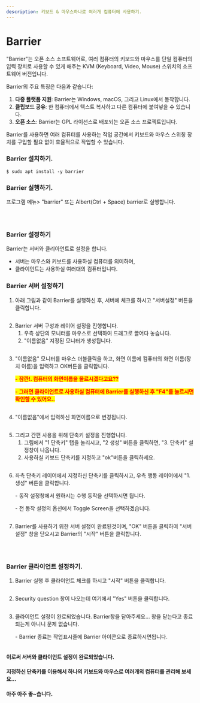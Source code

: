 ```yaml
---
description: 키보드 & 마우스하나로 여러개 컴퓨터에 사용하기.
---
```


# Barrier

"Barrier"는 오픈 소스 소프트웨어로, 여러 컴퓨터의 키보드와 마우스를 단일 컴퓨터의 입력 장치로 사용할 수 있게 해주는 KVM (Keyboard, Video, Mouse) 스위치의 소프트웨어 버전입니다.

Barrier의 주요 특징은 다음과 같습니다:

1. **다중 플랫폼 지원**: Barrier는 Windows, macOS, 그리고 Linux에서 동작합니다.
2. **클립보드 공유**: 한 컴퓨터에서 텍스트 복사하고 다른 컴퓨터에 붙여넣을 수 있습니다.
3. **오픈 소스**: Barrier는 GPL 라이선스로 배포되는 오픈 소스 프로젝트입니다.

Barrier를 사용하면 여러 컴퓨터를 사용하는 작업 공간에서 키보드와 마우스 스위칭 장치를 구입할 필요 없이 효율적으로 작업할 수 있습니다.



### Barrier 설치하기.

```
$ sudo apt install -y barrier
```



### Barrier 실행하기.

프로그램 메뉴> "barrier" 또는 Albert(Ctrl + Space) barrier로 실행합니다.&#x20;

<div>

<figure><img src="../.gitbook/assets/스크린샷, 2023-10-26 15-49-07 (1).png" alt=""><figcaption></figcaption></figure>

 

<figure><img src="../.gitbook/assets/스크린샷, 2023-10-26 15-50-18.png" alt=""><figcaption></figcaption></figure>

</div>

<figure><img src="../.gitbook/assets/스크린샷, 2023-10-26 15-51-17.png" alt=""><figcaption></figcaption></figure>



### Barrier 설정하기

Barrier는 서버와 클리아언트로 설정을 합니다.&#x20;

* 서버는 마우스와 키보드를 사용하실 컴퓨터를 의미하며,
* 클라이언트는 사용하실 여러대의 컴퓨터입니다.&#x20;



### Barrier 서버 설정하기

1. 아래 그림과 같이 Barrier를 실행하신 후,  서버에 체크를 하시고 "서버설정" 버튼을 클릭합니다.

<figure><img src="../.gitbook/assets/image (460).png" alt=""><figcaption></figcaption></figure>

2. Barrier 서버 구성과 레이어 설정을 진행합니다.&#x20;
   1. 우측 상단의 모니터를 마우스로 선택하여 드래그로 끌어다 놓습니다.&#x20;
   2. "이름없음" 지정된 모니터가 생성됩니다.

<figure><img src="../.gitbook/assets/image (464).png" alt=""><figcaption></figcaption></figure>

3.  "이름없음" 모니터를 마우스 더블클릭을 하고, 화면 이름에 컴퓨터의 화면 이름(장치 이름)을 입력하고 OK버튼을 클릭합니다.

    &#x20;<mark style="color:red;">**- 잠깐!. 컴퓨터의 화면이름을 몰르시겠다고요??**</mark>&#x20;

    &#x20;<mark style="color:red;">**- 그러면 클라이언트로 사용하실 컴퓨터에 Barrier를 실행하신 후 "F4"를 눌르시면 확인할 수 있어요..**</mark>

<figure><img src="../.gitbook/assets/image (465).png" alt=""><figcaption></figcaption></figure>

4. "이름없음"에서 입력하신 화면이름으로 변경됩니다.&#x20;

<figure><img src="../.gitbook/assets/image (466).png" alt=""><figcaption></figcaption></figure>

5. 그리고 간편 사용을 위해 단축키 설정을 진행합니다.&#x20;
   1. 그림에서 "1 단축키" 탭을 눌리시고,  "2 생성" 버튼을 클릭하면, "3. 단축키" 설정창이 나옵니다.&#x20;
   2. 사용하실 키보드 단축키를 지정하고 "ok"버튼을 클릭하세요.

<figure><img src="../.gitbook/assets/image (467).png" alt=""><figcaption></figcaption></figure>

6.  좌측 단축키 레이어에서 지정하신 단축키를 클릭하시고,  우측 행동 레이어에서 "1. 생성" 버튼을 클릭합니다.&#x20;

    &#x20;\- 동작 설정창에서 원하시는 수행 동작을 선택하시면 됩니다.&#x20;

    &#x20;\- 전 동작 설정의 옵션에서 Toggle Screen을 선택하겠습니다.&#x20;

<figure><img src="../.gitbook/assets/image (469).png" alt=""><figcaption></figcaption></figure>

7. Barrier를 사용하기 위한 서버 설정이 완료된것이며, "OK" 버튼을 클릭하여 "서버설정" 창을 닫으시고  Barrier의 "시작" 버튼을 클릭합니다.

<div>

<figure><img src="../.gitbook/assets/선택 영역_018 (1).png" alt=""><figcaption></figcaption></figure>

 

<figure><img src="../.gitbook/assets/선택 영역_019 (1).png" alt=""><figcaption></figcaption></figure>

</div>

<figure><img src="../.gitbook/assets/image (471).png" alt=""><figcaption></figcaption></figure>

### Barrier 클라이언트 설정하기.

1. Barrier 실행 후 클라이언트 체크를 하시고 "시작" 버튼을 클릭합니다.&#x20;

<figure><img src="../.gitbook/assets/image (472).png" alt=""><figcaption></figcaption></figure>

2. Security question 창이 나오는데 여기에서 "Yes" 버튼을 클릭합니다.&#x20;

<figure><img src="../.gitbook/assets/image (473).png" alt=""><figcaption></figcaption></figure>

3.  클라이언트 설정이 완료되었습니다. Barrier창을 닫아주세요... 창을 닫는다고 종료되는게 아니니 문제 없습니다.&#x20;

    &#x20;\- Barrier 종료는 작업표시줄에 Barrier 아이콘으로 종료하시면됩니다.&#x20;

<figure><img src="../.gitbook/assets/3 (11).png" alt=""><figcaption></figcaption></figure>



#### 이로써 서버와 클라이언트 설정이 완료되었습니다.&#x20;

#### 지정하신 단축키를 이용해서 하나의 키보드와 마우스로 여러개의 컴퓨터를 관리해 보세요...

#### 아주 아주 좋\~습니다.&#x20;

